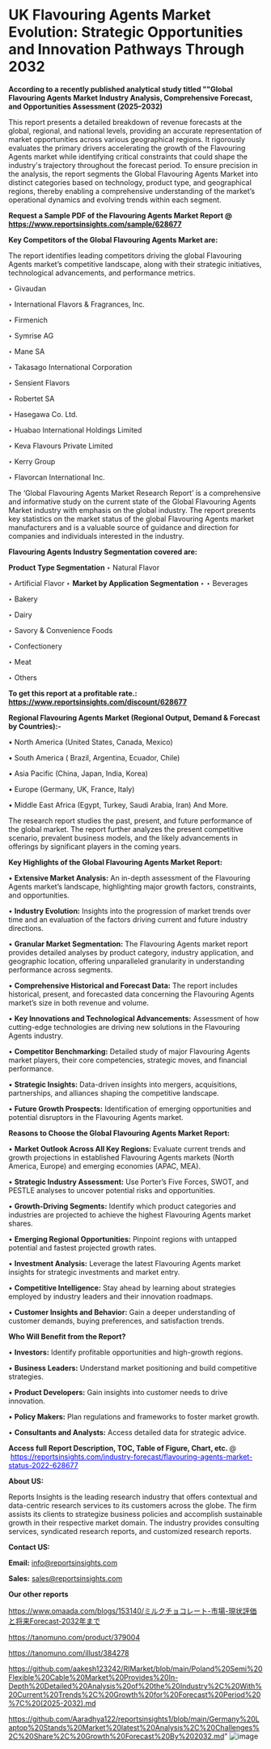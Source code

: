 # UK Flavouring Agents Market Evolution: Strategic Opportunities and Innovation Pathways Through 2032

<strong>According to a recently published analytical study titled ""Global Flavouring Agents Market Industry Analysis, Comprehensive Forecast, and Opportunities Assessment (2025–2032)</strong>

This report presents a detailed breakdown of revenue forecasts at the global, regional, and national levels, providing an accurate representation of market opportunities across various geographical regions. It rigorously evaluates the primary drivers accelerating the growth of the Flavouring Agents market while identifying critical constraints that could shape the industry's trajectory throughout the forecast period. To ensure precision in the analysis, the report segments the Global Flavouring Agents Market into distinct categories based on technology, product type, and geographical regions, thereby enabling a comprehensive understanding of the market’s operational dynamics and evolving trends within each segment.

<strong>Request a Sample PDF of the Flavouring Agents Market Report </strong><strong>@<a href=https://www.reportsinsights.com/sample/628677 style=color:#0000ff;> https://www.reportsinsights.com/sample/628677</a></strong></font>

<strong>Key Competitors of the Global Flavouring Agents Market are:</strong>

The report identifies leading competitors driving the global Flavouring Agents market’s competitive landscape, along with their strategic initiatives, technological advancements, and performance metrics.

‣ Givaudan

‣ International Flavors & Fragrances, Inc.

‣ Firmenich

‣ Symrise AG

‣ Mane SA

‣ Takasago International Corporation

‣ Sensient Flavors

‣ Robertet SA

‣ Hasegawa Co. Ltd.

‣ Huabao International Holdings Limited

‣ Keva Flavours Private Limited

‣ Kerry Group

‣ Flavorcan International Inc.

The ‘Global Flavouring Agents Market Research Report’ is a comprehensive and informative study on the current state of the Global Flavouring Agents Market industry with emphasis on the global industry. The report presents key statistics on the market status of the global Flavouring Agents market manufacturers and is a valuable source of guidance and direction for companies and individuals interested in the industry.

<strong>Flavouring Agents Industry Segmentation covered are:</strong>

<strong>Product Type Segmentation</strong>
‣
Natural Flavor

‣ Artificial Flavor
‣ 
<strong>Market by Application Segmentation</strong>
‣
‣  Beverages

‣ Bakery

‣ Dairy

‣ Savory & Convenience Foods

‣ Confectionery

‣ Meat

‣ Others

<strong>To get this report at a profitable rate.: <a href=https://www.reportsinsights.com/discount/628677 style=color:#0000ff;>https://www.reportsinsights.com/discount/628677</a></strong></font>

<strong>Regional Flavouring Agents Market (Regional Output, Demand &amp; Forecast by Countries):-</strong>

• North America (United States, Canada, Mexico)

• South America ( Brazil, Argentina, Ecuador, Chile)

• Asia Pacific (China, Japan, India, Korea)

• Europe (Germany, UK, France, Italy)

• Middle East Africa (Egypt, Turkey, Saudi Arabia, Iran) And More.

The research report studies the past, present, and future performance of the global market. The report further analyzes the present competitive scenario, prevalent business models, and the likely advancements in offerings by significant players in the coming years.

<strong>Key Highlights of the Global Flavouring Agents Market Report:</strong>

• <strong>Extensive Market Analysis:</strong> An in-depth assessment of the Flavouring Agents market’s landscape, highlighting major growth factors, constraints, and opportunities.

• <strong>Industry Evolution:</strong> Insights into the progression of market trends over time and an evaluation of the factors driving current and future industry directions.

• <strong>Granular Market Segmentation:</strong> The Flavouring Agents market report provides detailed analyses by product category, industry application, and geographic location, offering unparalleled granularity in understanding performance across segments.

• <strong>Comprehensive Historical and Forecast Data:</strong> The report includes historical, present, and forecasted data concerning the Flavouring Agents market’s size in both revenue and volume.

• <strong>Key Innovations and Technological Advancements:</strong> Assessment of how cutting-edge technologies are driving new solutions in the Flavouring Agents industry.

• <strong>Competitor Benchmarking:</strong> Detailed study of major Flavouring Agents market players, their core competencies, strategic moves, and financial performance.

• <strong>Strategic Insights:</strong> Data-driven insights into mergers, acquisitions, partnerships, and alliances shaping the competitive landscape.

• <strong>Future Growth Prospects:</strong> Identification of emerging opportunities and potential disruptors in the Flavouring Agents market.

<strong>Reasons to Choose the Global Flavouring Agents Market Report:</strong>

• <strong>Market Outlook Across All Key Regions:</strong> Evaluate current trends and growth projections in established Flavouring Agents markets (North America, Europe) and emerging economies (APAC, MEA).

• <strong>Strategic Industry Assessment:</strong> Use Porter’s Five Forces, SWOT, and PESTLE analyses to uncover potential risks and opportunities.

• <strong>Growth-Driving Segments:</strong> Identify which product categories and industries are projected to achieve the highest Flavouring Agents market shares.

• <strong>Emerging Regional Opportunities:</strong> Pinpoint regions with untapped potential and fastest projected growth rates.

• <strong>Investment Analysis:</strong> Leverage the latest Flavouring Agents market insights for strategic investments and market entry.

• <strong>Competitive Intelligence:</strong> Stay ahead by learning about strategies employed by industry leaders and their innovation roadmaps.

• <strong>Customer Insights and Behavior:</strong> Gain a deeper understanding of customer demands, buying preferences, and satisfaction trends.

<strong>Who Will Benefit from the Report?</strong>

• <strong>Investors:</strong> Identify profitable opportunities and high-growth regions.

• <strong>Business Leaders:</strong> Understand market positioning and build competitive strategies.

• <strong>Product Developers:</strong> Gain insights into customer needs to drive innovation.

• <strong>Policy Makers:</strong> Plan regulations and frameworks to foster market growth.

• <strong>Consultants and Analysts:</strong> Access detailed data for strategic advice.
</ul>
<strong>Access full Report Description, TOC, Table of Figure, Chart, etc. </strong>@  <a href=https://reportsinsights.com/industry-forecast/flavouring-agents-market-status-2022-628677 style=color:#0000ff;>https://reportsinsights.com/industry-forecast/flavouring-agents-market-status-2022-628677</a></font>

<strong><strong>About US</strong>:</strong>

Reports Insights is the leading research industry that offers contextual and data-centric research services to its customers across the globe. The firm assists its clients to strategize business policies and accomplish sustainable growth in their respective market domain. The industry provides consulting services, syndicated research reports, and customized research reports.

<strong>Contact US:</strong>

<p class=""""><b>Email:</b> <a href=mailto:info@reportsinsights.com>info@reportsinsights.com</a></p>
<p class=""""><b>Sales:</b> <a href=mailto:sales@reportsinsights.com>sales@reportsinsights.com</a></p>

<strong>Our other reports</strong>

<a href=https://www.omaada.com/blogs/153140/ミルクチョコレート-市場-現状評価と将来Forecast-2032年まで>https://www.omaada.com/blogs/153140/ミルクチョコレート-市場-現状評価と将来Forecast-2032年まで</a>

<a href=https://tanomuno.com/product/379004>https://tanomuno.com/product/379004</a>

<a href=https://tanomuno.com/illust/384278>https://tanomuno.com/illust/384278</a>

<a href=https://github.com/aakesh123242/RIMarket/blob/main/Poland%20Semi%20Flexible%20Cable%20Market%20Provides%20In-Depth%20Detailed%20Analysis%20of%20the%20Industry%2C%20With%20Current%20Trends%2C%20Growth%20for%20Forecast%20Period%20%7C%20(2025-2032).md>https://github.com/aakesh123242/RIMarket/blob/main/Poland%20Semi%20Flexible%20Cable%20Market%20Provides%20In-Depth%20Detailed%20Analysis%20of%20the%20Industry%2C%20With%20Current%20Trends%2C%20Growth%20for%20Forecast%20Period%20%7C%20(2025-2032).md</a>

<a href=https://github.com/Aaradhya122/reportsinsights1/blob/main/Germany%20Laptop%20Stands%20Market%20latest%20Analysis%2C%20Challenges%2C%20Share%2C%20Growth%20Forecast%20By%202032.md>https://github.com/Aaradhya122/reportsinsights1/blob/main/Germany%20Laptop%20Stands%20Market%20latest%20Analysis%2C%20Challenges%2C%20Share%2C%20Growth%20Forecast%20By%202032.md</a>"
![image](https://github.com/user-attachments/assets/9e58b6c7-a78c-4900-b821-d218374c8a14)
